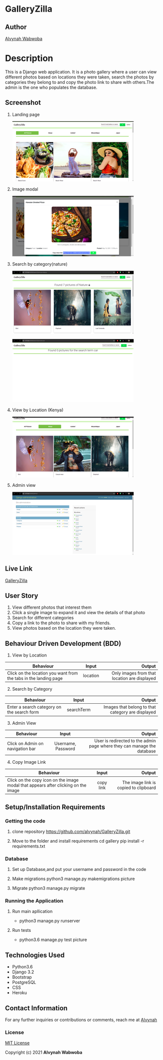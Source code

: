 # GalleryZilla 

## Author
 [Alvynah Wabwoba](https://github.com/alvynah)


# Description
This is a Django web application. It is a photo gallery  where a user can view different photos based on locations they were taken, search the photos by categories they belong to and copy the photo link to share with others.The admin is the one who populates the database.

## Screenshot
1. Landing page

    ![image](./picture/static/images/landingPage.png)


2. Image modal

    ![image](./picture/static/images/imageModal.png)

3. Search by category(nature) 

    ![image](./picture/static/images/search_by_category.png)
    
    ![image](./picture/static/images/emptysearch.png)

4. View by Location (Kenya)

    ![image](./picture/static/images/view_by_category.png)

5. Admin view

    ![image](./picture/static/images/adminView.png)



## Live Link
[GalleryZilla](https://galleryzilla.herokuapp.com/)
## User Story

1. View different photos that interest them
2. Click a single image to expand it and view the details of that photo
3. Search for different categories
4. Copy a link to the photo to share with my friends.
5. View photos based on the location they were taken.


## Behaviour Driven Development (BDD)

1. View by Location

|Behaviour 	           |    Input 	                 |       Output          |
|----------------------------------------------|:-----------------------------------:|-----------------------------:|       
| Click on the location you want from the tabs in the landing page  | location| Only images from that location are displayed  | 

2. Search by Category 

|Behaviour 	           |    Input 	                 |       Output          |
|----------------------------------------------|:-----------------------------------:|-----------------------------:|       
| Enter a search category on the search form   | searchTerm| Images that belong to that category are displayed  | 


3. Admin View

|Behaviour 	           |    Input 	                 |       Output          |
|----------------------------------------------|:-----------------------------------:|-----------------------------:|       
| Click on Admin on navigation bar | Username, Password| User is redirected to the admin page where they can manage the database  |  

4. Copy Image Link

|Behaviour 	           |    Input 	                 |       Output          |
|----------------------------------------------|:-----------------------------------:|-----------------------------:|       
| Click on the copy icon on the image modal that appears after clicking on the image | copy link| The image link is copied to clipboard  |  


## Setup/Installation Requirements
### Getting the code
1. clone repository
    https://github.com/alvynah/GalleryZilla.git
    
2. Move to the folder and install requirements
    cd gallery
    pip install -r requirements.txt
### Database

1. Set up Database,and put your username and password in the code

2. Make migrations
    python3 manage.py makemigrations picture

3. Migrate
   python3 manage.py migrate 
    
### Running the Application
1. Run main apllication
   * python3 manage.py runserver

2. Run tests
    
   * python3.6 manage.py test picture

## Technologies Used

* Python3.6
* Django 3.2
* Bootstrap
* PostgreSQL
* CSS
* Heroku

## Contact Information
For any further inquiries or contributions or comments, reach me at [Alvynah](juvatalvynah@gmail.com)
### License
[MIT License](https://github.com/alvynah/GalleryZilla/blob/main/LICENSE)

Copyright (c) 2021 **Alvynah Wabwoba**